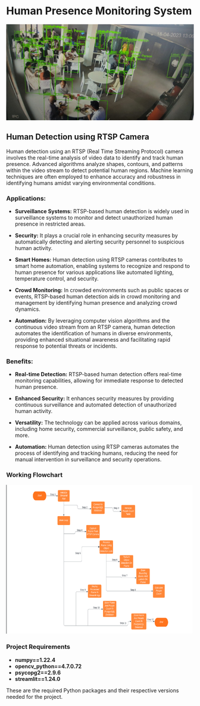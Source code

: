 # Human Presence Monitoring System 
![Cover pic](Images/labeled.jpeg)


## Human Detection using RTSP Camera

Human detection using an RTSP (Real Time Streaming Protocol) camera involves the real-time analysis of video data to identify and track human presence. Advanced algorithms analyze shapes, contours, and patterns within the video stream to detect potential human regions. Machine learning techniques are often employed to enhance accuracy and robustness in identifying humans amidst varying environmental conditions.

### Applications:

- **Surveillance Systems:** RTSP-based human detection is widely used in surveillance systems to monitor and detect unauthorized human presence in restricted areas.
  
- **Security:** It plays a crucial role in enhancing security measures by automatically detecting and alerting security personnel to suspicious human activity.
  
- **Smart Homes:** Human detection using RTSP cameras contributes to smart home automation, enabling systems to recognize and respond to human presence for various applications like automated lighting, temperature control, and security.
  
- **Crowd Monitoring:** In crowded environments such as public spaces or events, RTSP-based human detection aids in crowd monitoring and management by identifying human presence and analyzing crowd dynamics.
  
- **Automation:** By leveraging computer vision algorithms and the continuous video stream from an RTSP camera, human detection automates the identification of humans in diverse environments, providing enhanced situational awareness and facilitating rapid response to potential threats or incidents.

### Benefits:

- **Real-time Detection:** RTSP-based human detection offers real-time monitoring capabilities, allowing for immediate response to detected human presence.
  
- **Enhanced Security:** It enhances security measures by providing continuous surveillance and automated detection of unauthorized human activity.
  
- **Versatility:** The technology can be applied across various domains, including home security, commercial surveillance, public safety, and more.
  
- **Automation:** Human detection using RTSP cameras automates the process of identifying and tracking humans, reducing the need for manual intervention in surveillance and security operations.

### Working Flowchart

<img src="Images/flowchart.png" alt="Flowchart" width="500" height="400">
  
### Project Requirements

- **numpy==1.22.4**
- **opencv_python==4.7.0.72**
- **psycopg2==2.9.6**
- **streamlit==1.24.0**

These are the required Python packages and their respective versions needed for the project.





